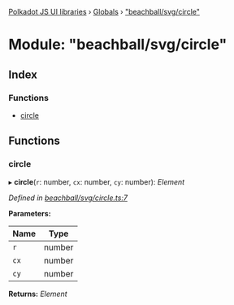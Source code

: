 [Polkadot JS UI libraries](../README.md) › [Globals](../globals.md) › ["beachball/svg/circle"](_beachball_svg_circle_.md)

# Module: "beachball/svg/circle"

## Index

### Functions

* [circle](_beachball_svg_circle_.md#circle)

## Functions

###  circle

▸ **circle**(`r`: number, `cx`: number, `cy`: number): *Element*

*Defined in [beachball/svg/circle.ts:7](https://github.com/polkadot-js/ui/blob/2df46e88c/packages/ui-shared/src/icons/beachball/svg/circle.ts#L7)*

**Parameters:**

Name | Type |
------ | ------ |
`r` | number |
`cx` | number |
`cy` | number |

**Returns:** *Element*
